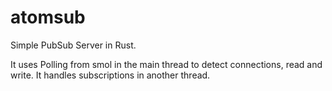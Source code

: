# atomsub

Simple PubSub Server in Rust.

It uses Polling from smol in the main thread to detect connections, read and
write. It handles subscriptions in another thread.
